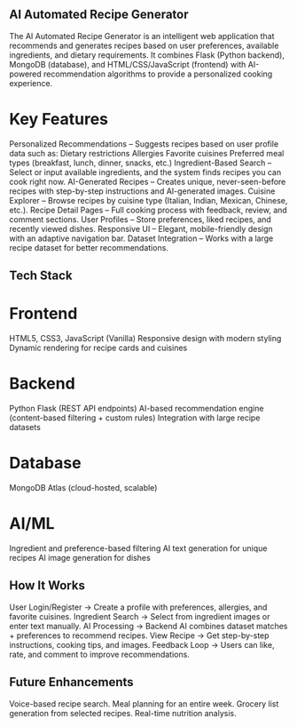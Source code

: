 ## AI Automated Recipe Generator 

The AI Automated Recipe Generator is an intelligent web application that recommends and generates recipes based on user preferences, available ingredients, and dietary requirements.
It combines Flask (Python backend), MongoDB (database), and HTML/CSS/JavaScript (frontend) with AI-powered recommendation algorithms to provide a personalized cooking experience.

# Key Features
Personalized Recommendations – Suggests recipes based on user profile data such as:
Dietary restrictions
Allergies
Favorite cuisines
Preferred meal types (breakfast, lunch, dinner, snacks, etc.)
Ingredient-Based Search – Select or input available ingredients, and the system finds recipes you can cook right now.
AI-Generated Recipes – Creates unique, never-seen-before recipes with step-by-step instructions and AI-generated images.
Cuisine Explorer – Browse recipes by cuisine type (Italian, Indian, Mexican, Chinese, etc.).
Recipe Detail Pages – Full cooking process with feedback, review, and comment sections.
User Profiles – Store preferences, liked recipes, and recently viewed dishes.
Responsive UI – Elegant, mobile-friendly design with an adaptive navigation bar.
Dataset Integration – Works with a large recipe dataset for better recommendations.

## Tech Stack
# Frontend
HTML5, CSS3, JavaScript (Vanilla)
Responsive design with modern styling
Dynamic rendering for recipe cards and cuisines

# Backend
Python Flask (REST API endpoints)
AI-based recommendation engine (content-based filtering + custom rules)
Integration with large recipe datasets

# Database
MongoDB Atlas (cloud-hosted, scalable)

# AI/ML
Ingredient and preference-based filtering
AI text generation for unique recipes
AI image generation for dishes

## How It Works
User Login/Register → Create a profile with preferences, allergies, and favorite cuisines.
Ingredient Search → Select from ingredient images or enter text manually.
AI Processing → Backend AI combines dataset matches + preferences to recommend recipes.
View Recipe → Get step-by-step instructions, cooking tips, and images.
Feedback Loop → Users can like, rate, and comment to improve recommendations.

## Future Enhancements
Voice-based recipe search.
Meal planning for an entire week.
Grocery list generation from selected recipes.
Real-time nutrition analysis.
